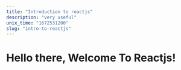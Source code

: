 ```yaml
---
title: "Introduction to reactjs"
description: "very useful"
unix_time: "1672531200"
slug: "intro-to-reactjs"
---
```


# Hello there, Welcome To Reactjs!
